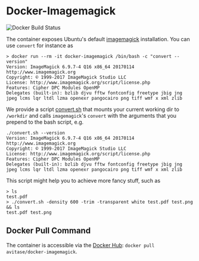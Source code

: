 # Docker-Imagemagick
![Docker Build Status](https://img.shields.io/docker/build/avitase/docker-imagemagick.svg)

The container exposes Ubuntu's default [imagemagick](https://www.imagemagick.org/script/index.php) installation. 
You can use `convert` for instance as
```
> docker run --rm -it docker-imagemagick /bin/bash -c "convert --version"
Version: ImageMagick 6.9.7-4 Q16 x86_64 20170114 http://www.imagemagick.org
Copyright: © 1999-2017 ImageMagick Studio LLC
License: http://www.imagemagick.org/script/license.php
Features: Cipher DPC Modules OpenMP
Delegates (built-in): bzlib djvu fftw fontconfig freetype jbig jng jpeg lcms lqr ltdl lzma openexr pangocairo png tiff wmf x xml zlib
```

We provide a script [convert.sh](convert.sh) that mounts your current working dir to `/workdir` and calls `imagemagick`'s `convert` with the arguments that you prepend to the bash script, e.g.
```
./convert.sh --version
Version: ImageMagick 6.9.7-4 Q16 x86_64 20170114 http://www.imagemagick.org
Copyright: © 1999-2017 ImageMagick Studio LLC
License: http://www.imagemagick.org/script/license.php
Features: Cipher DPC Modules OpenMP
Delegates (built-in): bzlib djvu fftw fontconfig freetype jbig jng jpeg lcms lqr ltdl lzma openexr pangocairo png tiff wmf x xml zlib
```

This script might help you to achieve more fancy stuff, such as
```
> ls
test.pdf
> ./convert.sh -density 600 -trim -transparent white test.pdf test.png && ls
test.pdf test.png
```

## Docker Pull Command
The container is accessible via the [Docker Hub](https://hub.docker.com/r/avitase/docker-imagemagick/): `docker pull avitase/docker-imagemagick`.
